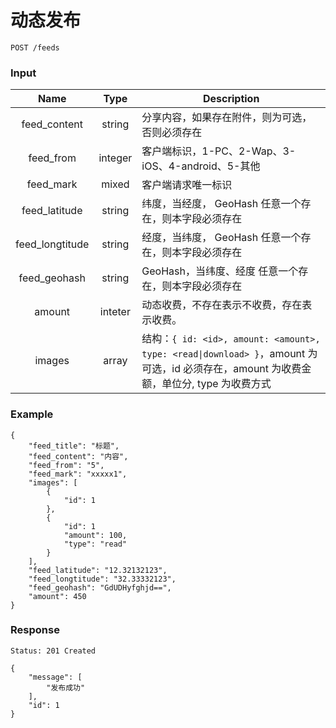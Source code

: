# 动态发布

```
POST /feeds
```

### Input

| Name | Type | Description |
|:----:|:----:|----|
| feed_content | string | 分享内容，如果存在附件，则为可选，否则必须存在 |
| feed_from | integer | 客户端标识，1-PC、2-Wap、3-iOS、4-android、5-其他 |
| feed_mark | mixed | 客户端请求唯一标识 |
| feed_latitude | string | 纬度，当经度， GeoHash 任意一个存在，则本字段必须存在 |
| feed_longtitude | string | 经度，当纬度， GeoHash 任意一个存在，则本字段必须存在 |
| feed_geohash | string | GeoHash，当纬度、经度 任意一个存在，则本字段必须存在 |
| amount | inteter | 动态收费，不存在表示不收费，存在表示收费。|
| images | array | 结构：`{ id: <id>, amount: <amount>, type: <read\|download> }`，amount 为可选，id 必须存在，amount 为收费金额，单位分, type 为收费方式 |


### Example
```json5
{
    "feed_title": "标题",
    "feed_content": "内容",
    "feed_from": "5",
    "feed_mark": "xxxxx1",
    "images": [
        {
            "id": 1
        },
        {
            "id": 1
            "amount": 100,
            "type": "read"
        }
    ],
    "feed_latitude": "12.32132123",
    "feed_longtitude": "32.33332123",
    "feed_geohash": "GdUDHyfghjd==",
    "amount": 450
}
```

### Response

```
Status: 201 Created
```
```json5
{
    "message": [
        "发布成功"
    ],
    "id": 1
}
```
